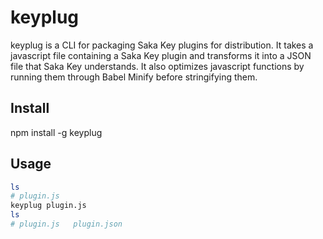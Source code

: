 # keyplug

keyplug is a CLI for packaging Saka Key plugins for distribution. It takes a javascript file containing a Saka Key plugin and transforms it into a JSON file that Saka Key understands. It also optimizes javascript functions by running them through Babel Minify before stringifying them.

## Install

npm install -g keyplug

## Usage

```bash
ls
# plugin.js
keyplug plugin.js
ls
# plugin.js   plugin.json
```
